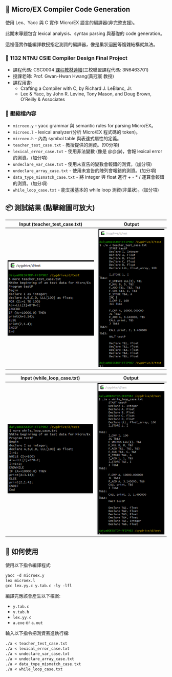 ## 📝 Micro/EX Compiler Code Generation
使用 Lex、Yacc 與 C 實作 Micro/EX 語言的編譯器(非完整支援)。

此期末專題包含 lexical analysis、syntax parsing 與基礎的 code generation。

這裡僅實作能編譯教授指定測資的編譯器，像是巢狀迴圈等複雜結構就無法。

### 🔗 1132 NTNU CSIE Compiler Design Final Project

- 課程代碼: CSC0004 [課程教材連結](https://web.ntnu.edu.tw/~ghhwang/course.html)(三校聯盟課程代碼: 3N6463701)
- 授課老師: Prof. Gwan-Hwan Hwang(黃冠寰 教授)
- 課程用書:
  - Crafting a Compiler with C, by Richard J. LeBlanc, Jr.
  - Lex & Yacc, by John R. Levine, Tony Mason, and Doug Brown, O’Reilly & Associates

### 📁 壓縮檔內容
- `microex.y` - yacc grammar 與 semantic rules for parsing Micro/EX。
- `microex.l` - lexical analyzer(分析 Micro/EX 程式碼的 token)。
- `microex.h` - 內為 symbol table 與表達式屬性的定義。
- `teacher_test_case.txt` - 教授提供的測資。(90分項)
- `lexical_error_case.txt` - 使用非法變數 (像是 @@@)，會報 lexical error 的測資。(加分項)
- `undeclare_var_case.txt` - 使用未宣告的變數會報錯的測資。(加分項)
- `undeclare_array_case.txt` - 使用未宣告的陣列會報錯的測資。(加分項)
- `data_type_mismatch_case.txt` - 將 integer 與 float 進行 + - * / 運算會報錯的測資。(加分項)
- `while_loop_case.txt` - 能支援基本的 while loop 測資(非巢狀)。(加分項)

## 📦 測試結果 (點擊縮圖可放大)
| Input (teacher_test_case.txt) | Output |
|-------------|-----------------|
| ![Input1](image/1.PNG) | ![Output1](image/2.PNG) |

| Input (while_loop_case.txt) | Output |
|-------------|-----------------|
| ![Input2](image/3.PNG) | ![Output2](image/4.PNG) |

## 🚀 如何使用
使用以下指令編譯程式:
```
yacc -d microex.y
lex microex.l
gcc lex.yy.c y.tab.c -ly -lfl
```
編譯完應該會產生以下檔案:
- `y.tab.c`
- `y.tab.h`
- `lex.yy.c`
- `a.exe` or `a.out`

輸入以下指令把測資丟進執行檔:
```
./a < teacher_test_case.txt
./a < lexical_error_case.txt
./a < undeclare_var_case.txt
./a < undeclare_array_case.txt
./a < data_type_mismatch_case.txt
./a < while_loop_case.txt
```
